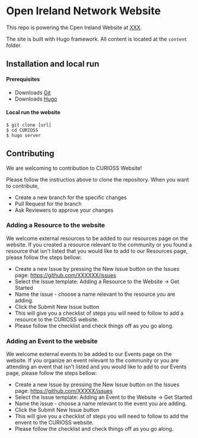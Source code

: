 # Open Ireland Network Website

This repo is powering the Cpen Ireland Website at [XXX](https://XXXX/).

The site is built with Hugo framework. All content is located at the `content` folder.

## Installation and local run

#### Prerequisites
* Downloads [Git](https://git-scm.com/downloads)
* Downloads [Hugo](https://gohugo.io/getting-started/installing/)

#### Local run the website

```
$ git clone [url]
$ cd CURIOSS
$ hugo server
```

## Contributing

We are welcoming to contribution to CURIOSS Website!

Please follow the instructios above to clone the repository. When you want to contribute,
* Create a new branch for the specific changes
* Pull Request for the branch
* Ask Reviewers to approve your changes

### Adding a Resource to the website 

We welcome external resources to be added to our resources page on the website. If you created a resource relevant to the community or you found a resource that isn't listed that you would like to add to our Resources page, please follow the steps bellow:
* Create a new Issue by pressing the New Issue button on the Issues page: https://github.com/XXXXXX/issues
* Select the Issue template: Adding a Resource to the Website -> Get Started
* Name the issue - choose a name relevant to the resource you are adding.
* Click the Submit New Issue button
* This will give you a checklist of steps you will need to follow to add a resource to the CURIOSS website.
* Please follow the checklist and check things off as you go along.

### Adding an Event to the website 

We welcome external events to be added to our Events page on the website. If you organize an event relevant to the community or you are attending an event that isn't listed and you would like to add to our Events page, please follow the steps bellow:
* Create a new Issue by pressing the New Issue button on the Issues page: https://github.com/XXXXX/issues
* Select the Issue template: Adding an Event to the Website -> Get Started
* Name the issue - choose a name relevant to the event you are adding.
* Click the Submit New Issue button
* This will give you a checklist of steps you will need to follow to add the envent to the CURIOSS website.
* Please follow the checklist and check things off as you go along.
